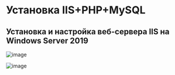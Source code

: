 # Установка IIS+PHP+MySQL
## Установка и настройка веб-сервера IIS на Windows Server 2019

![image](https://github.com/user-attachments/assets/d1c0193f-840b-4757-9633-6eafee7a85c3)

![image](https://github.com/user-attachments/assets/612b9ba7-fe22-417a-b56a-36b45009bb8b)
